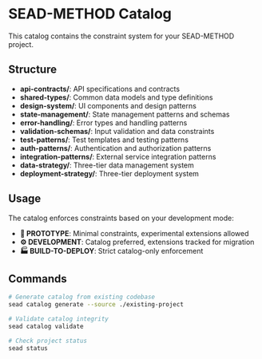 # SEAD-METHOD Catalog

This catalog contains the constraint system for your SEAD-METHOD project.

## Structure

- **api-contracts/**: API specifications and contracts
- **shared-types/**: Common data models and type definitions
- **design-system/**: UI components and design patterns
- **state-management/**: State management patterns and schemas
- **error-handling/**: Error types and handling patterns
- **validation-schemas/**: Input validation and data constraints
- **test-patterns/**: Test templates and testing patterns
- **auth-patterns/**: Authentication and authorization patterns
- **integration-patterns/**: External service integration patterns
- **data-strategy/**: Three-tier data management system
- **deployment-strategy/**: Three-tier deployment system

## Usage

The catalog enforces constraints based on your development mode:

- **🧪 PROTOTYPE**: Minimal constraints, experimental extensions allowed
- **⚙️ DEVELOPMENT**: Catalog preferred, extensions tracked for migration
- **🏭 BUILD-TO-DEPLOY**: Strict catalog-only enforcement

## Commands

```bash
# Generate catalog from existing codebase
sead catalog generate --source ./existing-project

# Validate catalog integrity  
sead catalog validate

# Check project status
sead status
```
